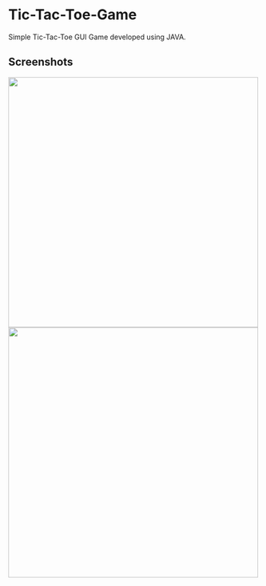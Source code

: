 # Tic-Tac-Toe-Game
Simple Tic-Tac-Toe GUI Game developed using JAVA.

## Screenshots
<img src="https://user-images.githubusercontent.com/79134401/154459925-f58a7085-6e72-4970-a152-614921f6f07c.png" width=500>

<img src="https://user-images.githubusercontent.com/79134401/154461158-400c35a0-307d-4b88-aba3-f492fa755ab8.png" width=500>
